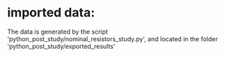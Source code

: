 # imported data:
The data is generated by the script 'python_post_study/nominal_resistors_study.py',
and located in the folder 'python_post_study/exported_results'
